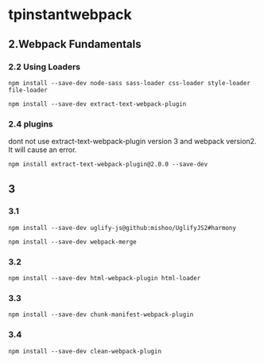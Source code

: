 # tpinstantwebpack

## 2.Webpack Fundamentals

### 2.2 Using Loaders
```
npm install --save-dev node-sass sass-loader css-loader style-loader file-loader
```


```
npm install --save-dev extract-text-webpack-plugin
```


### 2.4 plugins
dont not use extract-text-webpack-plugin version 3 and webpack version2. It will cause an error.
```
npm install extract-text-webpack-plugin@2.0.0 --save-dev
```

## 3
### 3.1
```
npm install --save-dev uglify-js@github:mishoo/UglifyJS2#harmony
```

```
npm install --save-dev webpack-merge
```


### 3.2
```
npm install --save-dev html-webpack-plugin html-loader
```

### 3.3
```
npm install --save-dev chunk-manifest-webpack-plugin
```

### 3.4
```
npm install --save-dev clean-webpack-plugin
```
